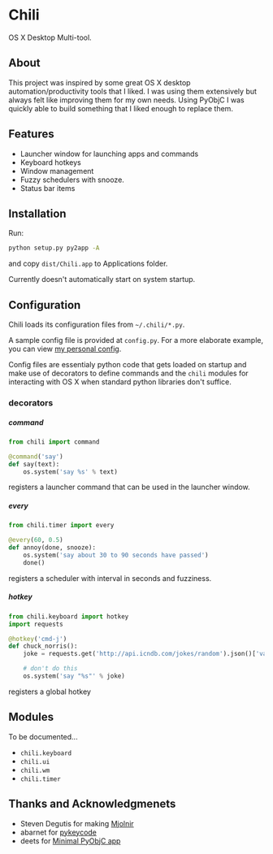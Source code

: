 # Chili
OS X Desktop Multi-tool.

## About
This project was inspired by some great OS X desktop automation/productivity tools that I liked. I was using them extensively but always felt like improving them for my own needs. Using PyObjC I was quickly able to build something that I liked enough to replace them.

## Features
* Launcher window for launching apps and commands
* Keyboard hotkeys
* Window management
* Fuzzy schedulers with snooze.
* Status bar items

## Installation
Run:
```bash
python setup.py py2app -A
```
and copy `dist/Chili.app` to Applications folder.

Currently doesn't automatically start on system startup.

## Configuration
Chili loads its configuration files from `~/.chili/*.py`.

A sample config file is provided at `config.py`. For a more elaborate example, you can view [my personal config](https://github.com/bbonf/dotchili/blob/master/my.py).

Config files are essentialy python code that gets loaded on startup and make use of decorators to define commands and the `chili` modules for interacting with OS X when standard python libraries don't suffice.
 
### decorators
##### command
```python
from chili import command

@command('say')
def say(text):
    os.system('say %s' % text)
```
registers a launcher command that can be used in the launcher window.
##### every
```python
from chili.timer import every

@every(60, 0.5)
def annoy(done, snooze):
    os.system('say about 30 to 90 seconds have passed')
    done()
```
registers a scheduler with interval in seconds and fuzziness.

##### hotkey
```python
from chili.keyboard import hotkey
import requests

@hotkey('cmd-j')
def chuck_norris():
    joke = requests.get('http://api.icndb.com/jokes/random').json()['value']['joke']

    # don't do this
    os.system('say "%s"' % joke)
```
registers a global hotkey

## Modules
To be documented...

* `chili.keyboard`
* `chili.ui`
* `chili.wm`
* `chili.timer`

## Thanks and Acknowledgmenets
* Steven Degutis for making [Mjolnir](https://github.com/sdegutis/mjolnir)
* abarnet for [pykeycode](https://github.com/abarnert/pykeycode)
* deets for [Minimal PyObjC app](https://github.com/deets/minimal-pyobjc)